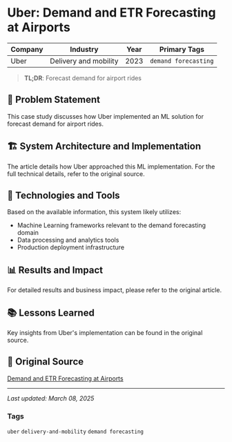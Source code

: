 # Uber: Demand and ETR Forecasting at Airports

| Company | Industry | Year | Primary Tags | 
|---------|----------|------|--------------|
| Uber | Delivery and mobility | 2023 | `demand forecasting` |

> **TL;DR**: Forecast demand for airport rides

## 📝 Problem Statement

This case study discusses how Uber implemented an ML solution for forecast demand for airport rides.

## 🏗️ System Architecture and Implementation

The article details how Uber approached this ML implementation. For the full technical details, refer to the original source.

## 🔧 Technologies and Tools

Based on the available information, this system likely utilizes:

- Machine Learning frameworks relevant to the demand forecasting domain
- Data processing and analytics tools
- Production deployment infrastructure

## 📊 Results and Impact

For detailed results and business impact, please refer to the original article.

## 📚 Lessons Learned

Key insights from Uber's implementation can be found in the original source.

## 🔗 Original Source

[Demand and ETR Forecasting at Airports](https://www.uber.com/en-GB/blog/demand-and-etr-forecasting-at-airports/)

---

*Last updated: March 08, 2025*

### Tags

`uber` `delivery-and-mobility` `demand forecasting`
